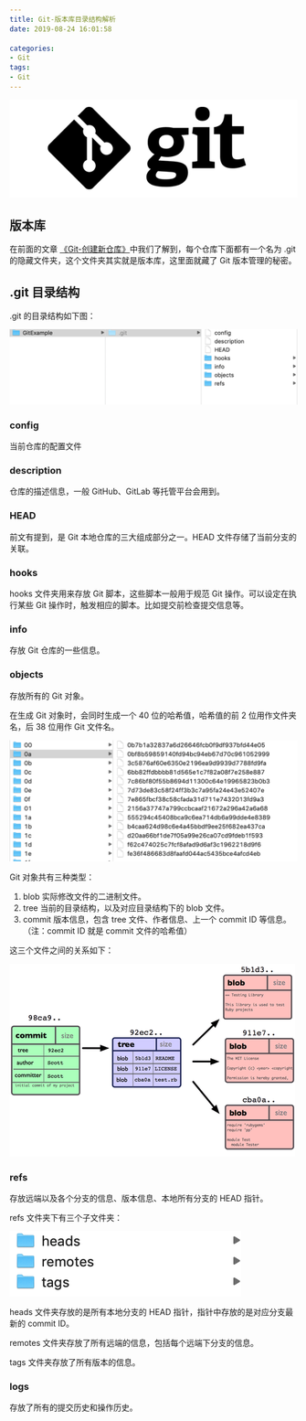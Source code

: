 ```yaml
---
title: Git-版本库目录结构解析
date: 2019-08-24 16:01:58

categories:
- Git
tags:
- Git
---
```

![](https://raw.githubusercontent.com/ChiRenhua/Resource/master/WebImage/Git/git_logo.png)

## 版本库
在前面的文章 [《Git-创建新仓库》](http://chirenhua.com/2019/08/24/Git-%E5%88%9B%E5%BB%BA%E6%96%B0%E4%BB%93%E5%BA%93/)中我们了解到，每个仓库下面都有一个名为 .git 的隐藏文件夹，这个文件夹其实就是版本库，这里面就藏了 Git 版本管理的秘密。

<!-- more -->

## .git 目录结构
.git 的目录结构如下图：

![](https://raw.githubusercontent.com/ChiRenhua/Resource/master/WebImage/Git/gitExample.png)

### config
当前仓库的配置文件

### description
仓库的描述信息，一般 GitHub、GitLab 等托管平台会用到。

### HEAD
前文有提到，是 Git 本地仓库的三大组成部分之一。HEAD 文件存储了当前分支的关联。

### hooks
hooks 文件夹用来存放 Git 脚本，这些脚本一般用于规范 Git 操作。可以设定在执行某些 Git 操作时，触发相应的脚本。比如提交前检查提交信息等。

### info
存放 Git 仓库的一些信息。

### objects

存放所有的 Git 对象。

在生成 Git 对象时，会同时生成一个 40 位的哈希值，哈希值的前 2 位用作文件夹名，后 38 位用作 Git 文件名。

![](https://raw.githubusercontent.com/ChiRenhua/Resource/master/WebImage/Git/git_objects.png)

Git 对象共有三种类型：

1. blob 实际修改文件的二进制文件。
2. tree 当前的目录结构，以及对应目录结构下的 blob 文件。
3. commit 版本信息，包含 tree 文件、作者信息、上一个 commit ID 等信息。（注：commit ID 就是 commit 文件的哈希值）

这三个文件之间的关系如下：

![](https://raw.githubusercontent.com/ChiRenhua/Resource/master/WebImage/Git/git_commit.png)

### refs
存放远端以及各个分支的信息、版本信息、本地所有分支的 HEAD 指针。

refs 文件夹下有三个子文件夹：

![](https://raw.githubusercontent.com/ChiRenhua/Resource/master/WebImage/Git/git_refs.png)

heads 文件夹存放的是所有本地分支的 HEAD 指针，指针中存放的是对应分支最新的 commit ID。

remotes 文件夹存放了所有远端的信息，包括每个远端下分支的信息。

tags 文件夹存放了所有版本的信息。

### logs
存放了所有的提交历史和操作历史。